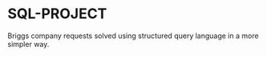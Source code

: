 # SQL-PROJECT
Briggs company requests solved using structured query language in a more simpler way. 
